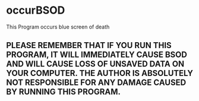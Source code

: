 # occurBSOD
This Program occurs blue screen of death

## PLEASE REMEMBER THAT IF YOU RUN THIS PROGRAM, IT WILL IMMEDIATELY CAUSE BSOD AND WILL CAUSE LOSS OF UNSAVED DATA ON YOUR COMPUTER. THE AUTHOR IS ABSOLUTELY NOT RESPONSIBLE FOR ANY DAMAGE CAUSED BY RUNNING THIS PROGRAM.
